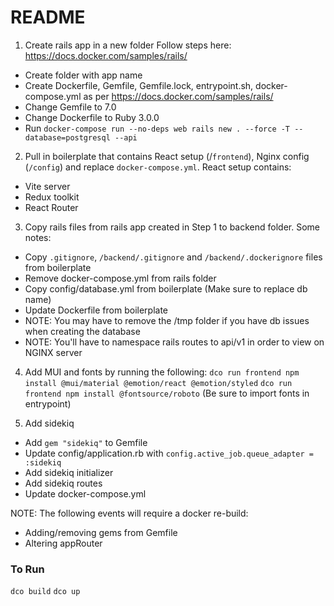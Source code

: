 # README

1. Create rails app in a new folder
Follow steps here: https://docs.docker.com/samples/rails/
- Create folder with app name
- Create Dockerfile, Gemfile, Gemfile.lock, entrypoint.sh, docker-compose.yml as per https://docs.docker.com/samples/rails/
- Change Gemfile to 7.0
- Change Dockerfile to Ruby 3.0.0
- Run `docker-compose run --no-deps web rails new . --force -T --database=postgresql --api`

2. Pull in boilerplate that contains React setup (/`frontend`), Nginx config (`/config`) and replace `docker-compose.yml`. React setup contains:
- Vite server
- Redux toolkit
- React Router

3. Copy rails files from rails app created in Step 1 to backend folder. Some notes:
- Copy `.gitignore`, `/backend/.gitignore` and `/backend/.dockerignore` files from boilerplate
- Remove docker-compose.yml from rails folder
- Copy config/database.yml from boilerplate (Make sure to replace db name)
- Update Dockerfile from boilerplate
- NOTE: You may have to remove the /tmp folder if you have db issues when creating the database
- NOTE: You'll have to namespace rails routes to api/v1 in order to view on NGINX server

4. Add MUI and fonts by running the following:
`dco run frontend npm install @mui/material @emotion/react @emotion/styled`
`dco run frontend npm install @fontsource/roboto` (Be sure to import fonts in entrypoint)

5. Add sidekiq
- Add `gem "sidekiq"` to Gemfile
- Update config/application.rb with `config.active_job.queue_adapter = :sidekiq`
- Add sidekiq initializer
- Add sidekiq routes
- Update docker-compose.yml

NOTE: The following events will require a docker re-build:
- Adding/removing gems from Gemfile
- Altering appRouter


### To Run
`dco build`
`dco up`
